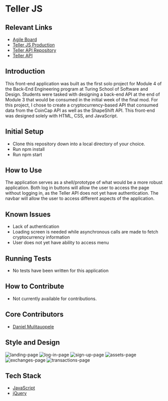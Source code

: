 # Teller JS

## Relevant Links
 * [Agile Board](https://waffle.io/DanielMulitauopele/teller-js)
 * [Teller JS Production](https://danielmulitauopele.github.io/teller-js/)
 * [Teller API Repository](https://github.com/DanielMulitauopele/teller-api)
 * [Teller API](https://guarded-reef-25579.herokuapp.com/api/v1/assets)

## Introduction

This front-end application was built as the first solo project for Module 4 of the Back-End Engineering program at Turing School of Software and Design. Students were tasked with designing a back-end API at the end of Module 3 that would be consumed in the initial week of the final mod. For this project, I chose to create a cryptocurrency-based API that consumed data from the CoinCap API as well as the ShapeShift API. This front-end was designed solely with HTML, CSS, and JavaScript.

## Initial Setup

* Clone this repository down into a local directory of your choice.
* Run npm install
* Run npm start

## How to Use

The application serves as a shell/prototype of what would be a more robust application. Both log in buttons will allow the user to access the page without logging in, as the Teller API does not yet have authentication. The navbar will allow the user to access different aspects of the application.

## Known Issues

* Lack of authentication
* Loading screen is needed while asynchronous calls are made to fetch cryptocurrency information
* User does not yet have ability to access menu

## Running Tests

* No tests have been written for this application

## How to Contribute

* Not currently available for contributions.

## Core Contributors

* [Daniel Mulitauopele](https://github.com/DanielMulitauopele)

## Style and Design

![landing-page](https://github.com/DanielMulitauopele/teller-js/tree/master/lib/landing-page.png)
![log-in-page](https://github.com/DanielMulitauopele/teller-js/tree/master/lib/log-in-page.png)
![sign-up-page](https://github.com/DanielMulitauopele/teller-js/tree/master/lib/sign-up-page.png)
![assets-page](https://github.com/DanielMulitauopele/teller-js/tree/master/lib/assets-page.png)
![exchanges-page](https://github.com/DanielMulitauopele/teller-js/tree/master/lib/exchanges-page.png)
![transactions-page](https://github.com/DanielMulitauopele/teller-js/tree/master/lib/transaction-page.png)

## Tech Stack

* [JavaScript](https://www.javascript.com/)
* [jQuery](https://jquery.com/)
